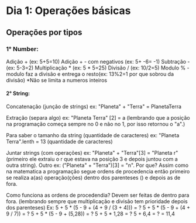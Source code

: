 # Dia 1: Operações básicas

## Operações por tipos

### 1° Number:

Adição + (ex: 5+5=10)
Adição + - com negativos (ex: 5+ -6= -1)
Subtração - (ex: 5-3=2)
Multiplicação * (ex: 5 * 5=25)
Divisão / (ex: 10/2=5)
Modulo % - modulo faz a divisão e entrega o resto(ex: 13%2=1 por que sobrou da divisão)
\*Não se limita a numeros inteiros

#### 2° String:

Concatenação (junção de strings) ex: "Planeta" + "Terra" = PlanetaTerra

Extração (separa algo) ex: "Planeta Terra" [2] = a (lembrando que a posição na programação começa sempre no 0 e não no 1, por isso retornou o "a".)

Para saber o tamanho da string (quantidade de caracteres) ex: "Planeta Terra".lenth = 13 (quantidade de caracteres)

Juntar strings (com operações) ex: "Planeta" + "Terra"[3] = "Planeta r" (primeiro ele extraiu o r que estava na posição 3 e depois juntou com a outra string).
Outro ex: ("Planeta" + "Terra")[3] = "n". Por que? Assim como na matematica a programação segue ordens de procedencia então primeiro se realiza a(as) operação(ções) dentro dos parenteses () e depois as de fora.

Como funciona as ordens de procedendia? Devem ser feitas de dentro para fora. (lembrando sempre que multiplicação e divisão tem prioridade depois dos parenteses) Ex:
5 + 5 * (5 - 9 + (4 + 9 / (3 + 4))) = ?
5 + 5 * (5 - 9 + (4 + 9 / 7)) = ?
5 + 5 * (5 - 9 + (5,28)) = ?
5 + 5 * 1,28 = ?
5 + 6,4 = ?
= 11,4
